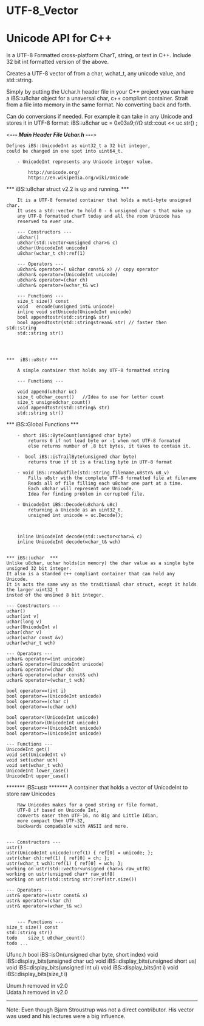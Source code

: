 # UTF-8_Vector
# Unicode API for C++

Is a UTF-8 Formatted cross-platform CharT, string, or text in C++.
Include 32 bit int formatted version of the above.

Creates a UTF-8 vector of <unsigned char> from a char, wchat_t, any unicode value, and std::string.

Simply by putting the Uchar.h header file in your C++ project you can have a 
iBS::u8char object for a unaversal char, c++ compliant container.
Strait from a file into memory in the same format. No converting back and forth.

Can do conversions if needed.
For example it can take in any Unicode
and stores it in UTF-8 format:
iBS::u8char uc = 0x03a9;//Ω 
std::cout << uc.str() ;

<***--- Main Header File Uchar.h ---***>

    Defines iBS::UnicodeInt as uint32_t a 32 bit integer,
    could be changed in one spot into uint64_t.

        - UnicodeInt represents any Unicode integer value.

            http://unicode.org/
            https://en.wikipedia.org/wiki/Unicode

*** iBS::u8char struct v2.2 is up and running. ***

        It is a UTF-8 formated container that holds a muti-byte unsigned char.
        It uses a std::vector to hold 0 - 6 unsigned char s that make up
        any UTF-8 formatted charT today and all the room Unicode has 
        reserved to ever use. 

        --- Constructors ---
        u8char()
        u8char(std::vector<unsigned char>& c)
        u8char(UnicodeInt unicode)
        u8char(wchar_t ch):ref(1)

        --- Operators ---
        u8char& operator=( u8char const& x) // copy operator
        u8char& operator=(UnicodeInt unicode)
        u8char& operator=(char ch)
        u8char& operator=(wchar_t& wc)

        --- Functions ---
        size_t size() const 
        void   encode(unsigned int& unicode) 
        inline void setUnicode(UnicodeInt unicode)
        bool appendtostr(std::string& str)
        bool appendtostr(std::stringstream& str) // faster then std::string
        std::string str()
        



    ***  iBS::u8str ***

        A simple container that holds any UTF-8 formatted string 

        --- Functions ---

        void append(u8char uc)
        size_t u8char_count()   //Idea to use for letter count
        size_t unsignedchar_count()
        void appendtostr(std::string& str)
        std::string str()

        
   *** iBS::Global Functions ***

        - short iBS::ByteCount(unsigned char byte) 
            returns 0 if not lead byte or -1 when not UTF-8 formated 
            else returns number of ,8 bit bytes, it takes to contain it. 

        -  bool iBS::isTrailByte(unsigned char byte) 
            returns true if it is a trailing byte in UTF-8 format   

        - void iBS::readu8file(std::string filename,u8str& u8_v)
            Fills u8str with the complete UTF-8 formatted file at filename
            Reads all of file filling each u8char one part at a time.
            Each u8char will represent one Unicode.
            Idea for finding problem in corrupted file. 
            
        - UnicodeInt iBS::Decode(u8char& u8c) 
            returning a Unicode as an uint32_t.
            unsigned int unicode = uc.Decode();   



        inline UnicodeInt decode(std::vector<char>& c)
        inline UnicodeInt decode(wchar_t& wch)


    *** iBS::uchar  ***
    Unlike u8char, uchar holds(in memory) the char value as a single byte unsigned 32 bit integer.
    It also is a standed c++ compliant container that can hold any Unicode.
    It is acts the same way as the traditional char struct, ecept it holds the larger uint32_t
    insted of the unsined 8 bit integer.

    --- Constructors ---
    uchar()
    uchar(int v) 
    uchar(long v)
    uchar(UnicodeInt v)
    uchar(char v)
    uchar(uchar const &v)
    uchar(wchar_t wch)

    --- Operators ---
    uchar& operator=(int unicode)
    uchar& operator=(UnicodeInt unicode)
    uchar& operator=(char ch) 
    uchar& operator=(uchar const& uch) 
    uchar& operator=(wchar_t wch)

    bool operator==(int i)
    bool operator==(UnicodeInt unicode) 
    bool operator==(char c)
    bool operator==(uchar uch) 

    bool operator<(UnicodeInt unicode)
    bool operator>(UnicodeInt unicode)
    bool operator<=(UnicodeInt unicode)
    bool operator>=(UnicodeInt unicode) 

    --- Functions ---
    UnicodeInt get()
    void set(UnicodeInt v) 
    void set(uchar uch)
    void set(wchar_t wch)
    UnicodeInt lower_case()
    UnicodeInt upper_case()


   ******* iBS::ustr *******
        A container that holds a vector of UnicodeInt to store raw Unicodes

        Raw Unicodes makes for a good string or file format,
        UTF-8 if based on Unicode Int,
        converts easer then UTF-16, no Big and Little Idian,
        more compact then UTF-32,
        backwards compadable with ANSII and more.


    --- Constructors ---
    ustr()
    ustr(UnicodeInt unicode):ref(1) { ref[0] = unicode; };
    ustr(char ch):ref(1) { ref[0] = ch; };
    ustr(wchar_t wch):ref(1) { ref[0] = wch; };
    working on ustr(std::vector<unsigned char>& raw_utf8) 
    working on ustr(unsigned char* raw_utf8) 
    working on ustr(std::string str):ref(str.size()) 

    --- Operators ---
    ustr& operator=(ustr const& x)
    ustr& operator=(char ch)
    ustr& operator=(wchar_t& wc)


        --- Functions ---
    size_t size() const    
    std::string str()
    todo    size_t u8char_count()
    todo ...


Ufunc.h 
    bool iBS::isOn(unsigned char byte, short index)
    void iBS::display_bits(unsigned char uc)
    void iBS::display_bits(unsigned short us)
    void iBS::display_bits(unsigned int ui)
    void iBS::display_bits(int i)
    void iBS::display_bits(size_t i)

Unum.h     removed in v2.0    
Udata.h    removed in v2.0
    

---------------------------------------------------------------------------------------------

Note: Even though Bjarn Stroustrup was not a direct contributor.  His vector was used and his lectures were a big influence.
